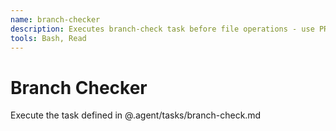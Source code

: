 ```yaml
---
name: branch-checker
description: Executes branch-check task before file operations - use PROACTIVELY before any file creation, editing, or deletion
tools: Bash, Read
---
```


# Branch Checker

Execute the task defined in @.agent/tasks/branch-check.md
